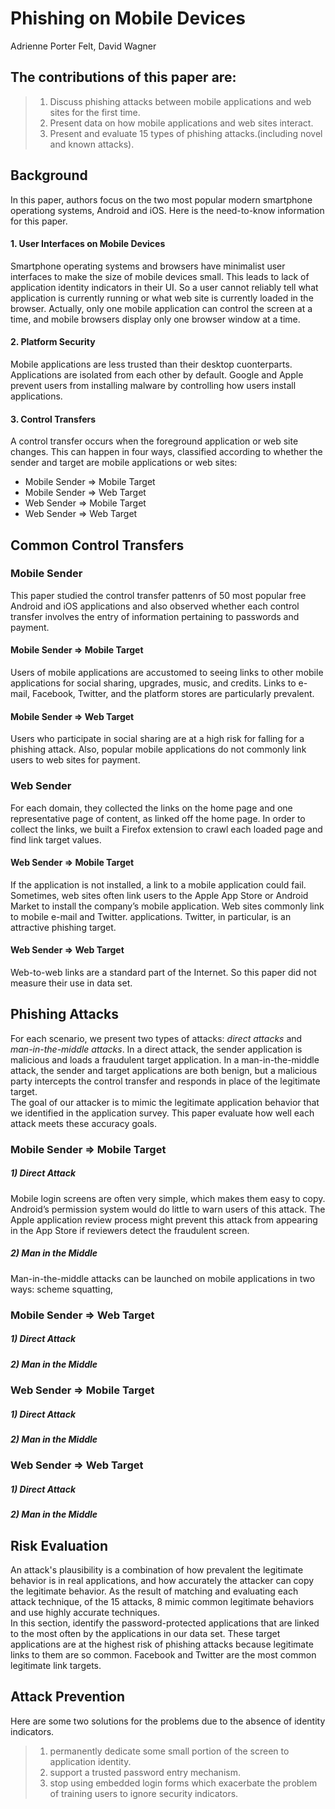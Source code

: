 Phishing on Mobile Devices
====
Adrienne Porter Felt, David Wagner

## The contributions of this paper are:
> 1. Discuss phishing attacks between mobile applications and web sites for the first time.
> 2. Present data on how mobile applications and web sites interact.
> 3. Present and evaluate 15 types of phishing attacks.(including novel and known attacks).

## Background
  In this paper, authors focus on the two most popular modern smartphone operationg systems, Android and iOS.
  Here is the need-to-know information for this paper.

#### 1. User Interfaces on Mobile Devices
  Smartphone operating systems and browsers have minimalist user interfaces to make the size of mobile devices small.
  This leads to lack of application identity indicators in their UI.
  So a user cannot reliably tell what application is currently running or what web site is currently loaded in the browser.
  Actually, only one mobile application can control the screen at a time,
  and mobile browsers display only one browser window at a time.
  
#### 2. Platform Security
  Mobile applications are less trusted than their desktop cuonterparts.
  Applications are isolated from each other by default.
  Google and Apple prevent users from installing malware by controlling how users install applications.
  
#### 3. Control Transfers
  A control transfer occurs when the foreground application or web site changes.
  This can happen in four ways, classified according to whether the sender and target are mobile applications or web sites:
  - Mobile Sender ⇒ Mobile Target
  - Mobile Sender ⇒ Web Target
  - Web Sender ⇒ Mobile Target
  - Web Sender ⇒ Web Target

## Common Control Transfers
### Mobile Sender
  This paper studied the control transfer pattenrs of 50 most popular free Android and iOS applications and also observed whether each control transfer involves the entry of information pertaining to passwords and payment.
#### Mobile Sender ⇒ Mobile Target
  Users of mobile applications are accustomed to seeing links to other mobile applications for social sharing, upgrades, music, and credits. Links to e-mail, Facebook, Twitter, and the platform stores are particularly prevalent.

#### Mobile Sender ⇒ Web Target
  Users who participate in social sharing are at a high risk for falling for a phishing attack. Also, popular mobile applications do not commonly link users to web sites for payment.

### Web Sender
  For each domain, they collected the links on the home page and one representative page of content, as linked off the home page. In order to collect the links, we built a Firefox extension to crawl each loaded page and find link target values. 

#### Web Sender ⇒ Mobile Target
  If the application is not installed, a link to a mobile application could fail. Sometimes, web sites often link users to the Apple App Store or Android Market to install the company’s mobile application. Web sites commonly link to mobile e-mail and Twitter.  applications. Twitter, in particular, is an attractive phishing target.

#### Web Sender ⇒ Web Target
  Web-to-web links are a standard part of the Internet. So this paper did not measure their use in data set.


## Phishing Attacks
  For each scenario, we present two types of attacks: *direct attacks* and *man-in-the-middle attacks*. In a direct attack, the sender application is malicious and loads a fraudulent target application. In a man-in-the-middle attack, the sender and target applications are both benign, but a malicious party intercepts the control transfer and responds in place of the legitimate target.  
  The goal of our attacker is to mimic the legitimate application behavior that we identified in the application survey. This paper evaluate how well each attack meets these accuracy goals.

### Mobile Sender ⇒ Mobile Target
##### 1) Direct Attack
  Mobile login screens are often very simple, which makes them easy to copy. Android’s permission system would do little to warn users of this attack. The Apple application review process might prevent this attack from appearing in the App Store if reviewers detect the fraudulent screen.

##### 2) Man in the Middle
  Man-in-the-middle attacks can be launched on mobile applications in two ways: scheme squatting, 


### Mobile Sender ⇒ Web Target
##### 1) Direct Attack
##### 2) Man in the Middle
### Web Sender ⇒ Mobile Target
##### 1) Direct Attack
##### 2) Man in the Middle
### Web Sender ⇒ Web Target
##### 1) Direct Attack
##### 2) Man in the Middle


## Risk Evaluation
  An attack's plausibility is a combination of how prevalent the legitimate behavior is in real applications, and how accurately the attacker can copy the legitimate behavior. As the result of matching and evaluating each attack technique, of the 15 attacks, 8 mimic common legitimate behaviors and use highly accurate techniques.  
  In this section, identify the password-protected applications that are linked to the most often by the applications in our data set. These target applications are at the highest risk of phishing attacks because legitimate links to them are so common. Facebook and Twitter are the most common legitimate link targets.
 
## Attack Prevention
  Here are some two solutions for the problems due to the absence of identity indicators.
  > 1. permanently dedicate some small portion of the screen to application identity.  
  > 2. support a trusted password entry mechanism.  
  > 3. stop using embedded login forms which exacerbate the problem of training users to ignore security indicators.  
